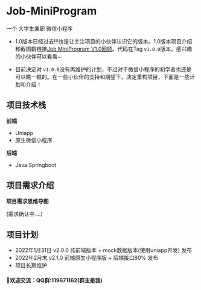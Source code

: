 # Job-MiniProgram
一个 大学生兼职 微信小程序



- 1.0版本已经过去!!!也是让关注项目的小伙伴认识它的版本。1.0版本项目介绍和截图戳链接[Job MiniProgram V1.0回顾](https://github.com/Gang-bb/Job-MiniProgram/wiki/Job-MiniProgram-V1.0%E5%9B%9E%E9%A1%BE)。代码在Tag  `v1.0.0`版本。感兴趣的小伙伴可以看看~

- 目前决定对 `v1.0.0`没有再维护的计划，不过对于微信小程序的初学者也还是可以瞧一瞧的。在一些小伙伴的支持和期望下，决定重构项目，下面是一些计划和介绍！



## 项目技术栈

**前端**

- Uniapp
- 原生微信小程序



**后端**

- Java Springboot





## 项目需求介绍

**项目需求思维导图**

(需求确认中....)



## 项目计划

- 2022年1月31日  v2.0.0 纯前端版本  + mock数据版本(使用uniapp开发) 发布
- 2022年2月末      v2.1.0 前端原生小程序版 + 后端接口80%  发布
- 项目长期维护









#### :jack_o_lantern:欢迎交流：QQ群:119671162(群主是我)





